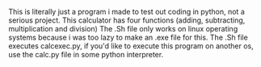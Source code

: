 This is literally just a program i made to test out coding in python, not a serious project.
This calculator has four functions (adding, subtracting, multiplication and division)
The .Sh file only works on linux operating systems because i was too lazy to make an .exe file for this.
The .Sh file executes calcexec.py, if you'd like to execute this program on another os, use the calc.py file in some python interpreter.
